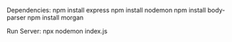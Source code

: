 Dependencies:
npm install express
npm install nodemon
npm install body-parser
npm install morgan

Run Server:
npx nodemon index.js
